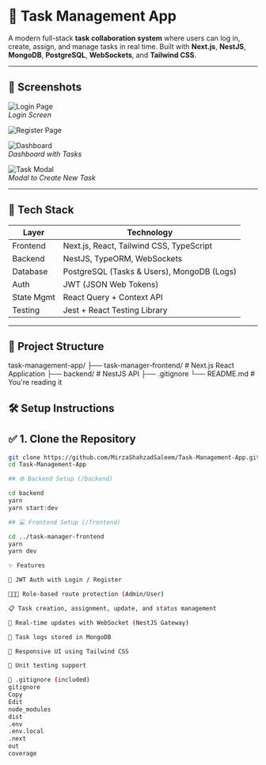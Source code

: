 # 📝 Task Management App

A modern full-stack **task collaboration system** where users can log in, create, assign, and manage tasks in real time. Built with **Next.js**, **NestJS**, **MongoDB**, **PostgreSQL**, **WebSockets**, and **Tailwind CSS**.

---

## 📸 Screenshots

![Login Page](![image](https://github.com/user-attachments/assets/da349df6-d8e7-4831-8227-0de223dfe0aa)
)  
*Login Screen*

![Register Page](![image](https://github.com/user-attachments/assets/092319f5-f5d2-4d33-a26e-25052bfa241c)
)

![Dashboard](![image](https://github.com/user-attachments/assets/df875d8a-c959-4a3a-b7e4-43e35c79e39c)
)  
*Dashboard with Tasks*

![Task Modal](![image](https://github.com/user-attachments/assets/5f4dd837-da1c-4667-8446-b6286c12d0da)
)  
*Modal to Create New Task*

---

## 🚀 Tech Stack

| Layer       | Technology                                 |
|-------------|---------------------------------------------|
| Frontend    | Next.js, React, Tailwind CSS, TypeScript    |
| Backend     | NestJS, TypeORM, WebSockets                 |
| Database    | PostgreSQL (Tasks & Users), MongoDB (Logs)  |
| Auth        | JWT (JSON Web Tokens)                       |
| State Mgmt  | React Query + Context API                   |
| Testing     | Jest + React Testing Library                |

---

## 🧩 Project Structure

task-management-app/
├── task-manager-frontend/ # Next.js React Application
├── backend/ # NestJS API
├── .gitignore
└── README.md # You're reading it

## 🛠️ Setup Instructions

## ✅ 1. Clone the Repository

```bash
git clone https://github.com/MirzaShahzadSaleem/Task-Management-App.git
cd Task-Management-App

## ⚙️ Backend Setup (/backend)

cd backend
yarn
yarn start:dev

## 💻 Frontend Setup (/frontend)

cd ../task-manager-frontend
yarn
yarn dev

✨ Features

🔐 JWT Auth with Login / Register

🧑‍🤝‍🧑 Role-based route protection (Admin/User)

📋 Task creation, assignment, update, and status management

📡 Real-time updates with WebSocket (NestJS Gateway)

💬 Task logs stored in MongoDB

🎨 Responsive UI using Tailwind CSS

🧪 Unit testing support

📂 .gitignore (included)
gitignore
Copy
Edit
node_modules
dist
.env
.env.local
.next
out
coverage

